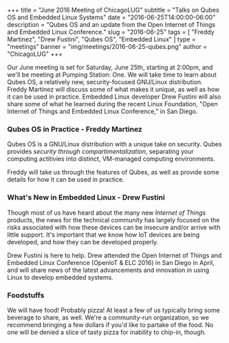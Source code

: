 +++
title = "June 2016 Meeting of ChicagoLUG"
subtitle = "Talks on Qubes OS and Embedded Linux Systems"
date = "2016-06-25T14:00:00-06:00"
description = "Qubes OS and an update from the Open Internet of Things and Embedded Linux Conference."
slug = "2016-06-25"
tags = [ "Freddy Martinez", "Drew Fustini", "Qubes OS", "Embedded Linux" ] 
type = "meetings"
banner = "img/meetings/2016-06-25-qubes.png"
author = "ChicagoLUG"
+++

Our June meeting is set for Saturday, June 25th, starting at 2:00pm, and we'll
be meeting at Pumping Station: One.  We will take time to learn about Qubes OS,
a relatively new, security-focused GNU/Linux distribution. Freddy Martinez will
discuss some of what makes it unique, as well as how it can be used in
practice. Embedded Linux developer Drew Fustini will also share some of what he
learned during the recent Linux Foundation, "Open Internet of Things and
Embedded Linux Conference," in San Diego.


### Qubes OS in Practice - Freddy Martinez

Qubes OS is a GNU/Linux distribution with a unique take on security. Qubes
provides *security through compartimentalization*, separating your computing
actitivies into distinct, VM-managed computing environments.

Freddy will take us through the features of Qubes, as well as provide some
details for how it can be used in practice.


### What's New in Embedded Linux - Drew Fustini

Though most of us have heard about the many new *Internet of Things* products,
the news for the technical community has largely focused on the risks
associated with how these devices can be insecure and/or arrive with little
support. It's important that we know how IoT devices are being developed, and
how they can be developed properly.

Drew Fustini is here to help. Drew attended the Open Internet of Things and
Embedded Linux Conference (OpenIoT & ELC 2016) in San Diego in April, and will
share news of the latest advancements and innovation in using Linux to develop
embedded systems.


### Foodstuffs

We will have food! Probably pizza! At least a few of us typically bring some
beverage to share, as well. We're a community-run organization, so we
recommend bringing a few dollars if you'd like to partake of the food. No one
will be denied a slice of tasty pizza for inability to chip-in, though.
